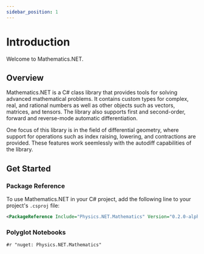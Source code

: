 ```yaml
---
sidebar_position: 1
---
```


# Introduction

Welcome to Mathematics.NET.

## Overview

Mathematics.NET is a C# class library that provides tools for solving advanced mathematical problems. It contains custom types for complex, real, and rational numbers as well as other objects such as vectors, matrices, and tensors. The library also supports first and second-order, forward and reverse-mode automatic differentiation.

One focus of this library is in the field of differential geometry, where support for operations such as index raising, lowering, and contractions are provided. These features work seemlessly with the autodiff capabilities of the library.

## Get Started

### Package Reference

To use Mathematics.NET in your C# project, add the following line to your project's `.csproj` file:

```xml
<PackageReference Include="Physics.NET.Mathematics" Version="0.2.0-alpha.12" />
```

### Polyglot Notebooks

```
#r "nuget: Physics.NET.Mathematics"
```
